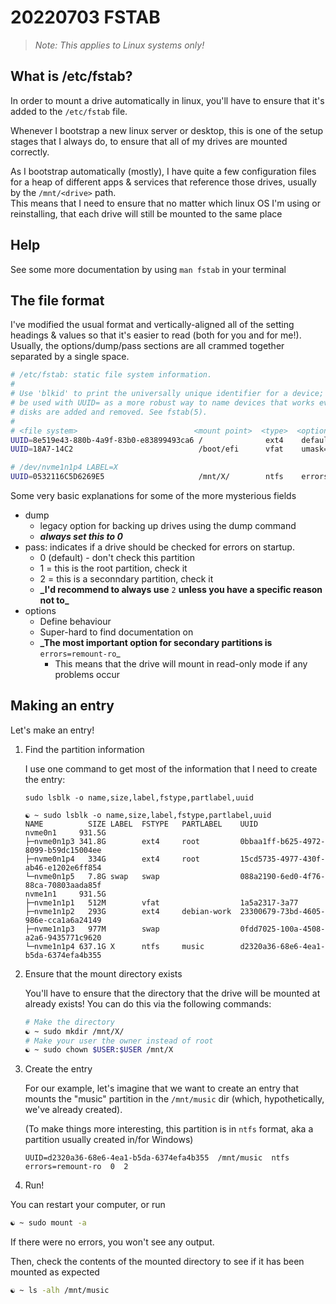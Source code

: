 # 20220703 FSTAB

> _Note: This applies to Linux systems only!_

## What is /etc/fstab?

In order to mount a drive automatically in linux, you'll have to ensure that it's added to the `/etc/fstab` file.

Whenever I bootstrap a new linux server or desktop, this is one of the setup stages that I always do, to ensure that all of my drives are mounted correctly.

As I bootstrap automatically (mostly), I have quite a few configuration files for a heap of different apps & services that reference those drives, usually by the `/mnt/<drive>` path.   
This means that I need to ensure that no matter which linux OS I'm using or reinstalling, that each drive will still be mounted to the same place

## Help

See some more documentation by using `man fstab` in your terminal

## The file format

I've modified the usual format and vertically-aligned all of the setting headings & values so that it's easier to read (both for you and for me!). Usually, the options/dump/pass sections are all crammed together separated by a single space.

```bash
# /etc/fstab: static file system information.
#
# Use 'blkid' to print the universally unique identifier for a device; this may
# be used with UUID= as a more robust way to name devices that works even if
# disks are added and removed. See fstab(5).
#
# <file system>                          <mount point>  <type>  <options>         <dump> <pass>
UUID=8e519e43-880b-4a9f-83b0-e83899493ca6 /              ext4    defaults,noatime 0      1
UUID=18A7-14C2                            /boot/efi      vfat    umask=0077       0      2

# /dev/nvme1n1p4 LABEL=X
UUID=0532116C5D6269E5                     /mnt/X/        ntfs    errors=remount-ro 0     2
```

Some very basic explanations for some of the more mysterious fields

- dump
  - legacy option for backing up drives using the dump command
  - **_always set this to 0_**
- pass: indicates if a drive should be checked for errors on startup.
  - 0 (default) - don't check this partition
  - 1 = this is the root partition, check it
  - 2 = this is a seconndary partition, check it
  - **_I'd recommend to always use** `2` **unless you have a specific reason not to_**
- options
  - Define behaviour
  - Super-hard to find documentation on
  - **_The most important option for secondary partitions is** `errors=remount-ro`_
    - This means that the drive will mount in read-only mode if any problems occur

## Making an entry

Let's make an entry!

1. Find the partition information

    I use one command to get most of the information that I need to create the entry:

    `sudo lsblk -o name,size,label,fstype,partlabel,uuid`

    ```shell
    ☯ ~ sudo lsblk -o name,size,label,fstype,partlabel,uuid
    NAME          SIZE LABEL  FSTYPE   PARTLABEL    UUID
    nvme0n1     931.5G
    ├─nvme0n1p3 341.8G        ext4     root         0bbaa1ff-b625-4972-8099-b59dc15004ee
    ├─nvme0n1p4   334G        ext4     root         15cd5735-4977-430f-ab46-e1202e6ff854
    └─nvme0n1p5   7.8G swap   swap                  088a2190-6ed0-4f76-88ca-70803aada85f
    nvme1n1     931.5G
    ├─nvme1n1p1   512M        vfat                  1a5a2317-3a77
    ├─nvme1n1p2   293G        ext4     debian-work  23300679-73bd-4605-986e-cca1a6a24149
    ├─nvme1n1p3   977M        swap                  0fdd7025-100a-4508-a2a6-9435771c9620
    └─nvme1n1p4 637.1G X      ntfs     music        d2320a36-68e6-4ea1-b5da-6374efa4b355
    ```

2. Ensure that the mount directory exists

    You'll have to ensure that the directory that the drive will be mounted at already exists! You can do this via the following commands:

    ```bash
    # Make the directory
    ☯ ~ sudo mkdir /mnt/X/
    # Make your user the owner instead of root
    ☯ ~ sudo chown $USER:$USER /mnt/X
    ```

3. Create the entry

    For our example, let's imagine that we want to create an entry that mounts the "music" partition in the `/mnt/music` dir (which, hypothetically, we've already created).

    (To make things more interesting, this partition is in `ntfs` format, aka a partition usually created in/for Windows)

    ```shell
    UUID=d2320a36-68e6-4ea1-b5da-6374efa4b355  /mnt/music  ntfs  errors=remount-ro  0  2
    ```

4. Run!

You can restart your computer, or run

```bash
☯ ~ sudo mount -a
```

If there were no errors, you won't see any output.

Then, check the contents of the mounted directory to see if it has been mounted as expected

```bash
☯ ~ ls -alh /mnt/music
```
